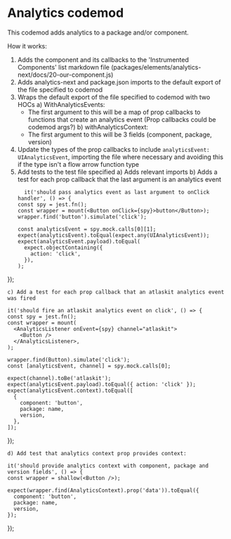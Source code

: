 # Analytics codemod

This codemod adds analytics to a package and/or component.

How it works:

1. Adds the component and its callbacks to the 'Instrumented Components' list markdown file (packages/elements/analytics-next/docs/20-our-component.js)
2. Adds analytics-next and package.json imports to the default export of the file specified to codemod
3. Wraps the default export of the file specified to codemod with two HOCs
  a) WithAnalyticsEvents:
    * The first argument to this will be a map of prop callbacks to functions that create an analytics event (Prop callbacks could be codemod args?)
  b) withAnalyticsContext:
    * The first argument to this will be 3 fields (component, package, version)
4. Update the types of the prop callbacks to include `analyticsEvent: UIAnalyticsEvent`, importing the file where necessary and avoiding this if the type isn't
   a flow arrow function type
5. Add tests to the test file specified
  a) Adds relevant imports
  b) Adds a test for each prop callback that the last argument is an analytics event
    ```
      it('should pass analytics event as last argument to onClick handler', () => {
    const spy = jest.fn();
    const wrapper = mount(<Button onClick={spy}>button</Button>);
    wrapper.find('button').simulate('click');

    const analyticsEvent = spy.mock.calls[0][1];
    expect(analyticsEvent).toEqual(expect.any(UIAnalyticsEvent));
    expect(analyticsEvent.payload).toEqual(
      expect.objectContaining({
        action: 'click',
      }),
    );
  });
  ```
  c) Add a test for each prop callback that an atlaskit analytics event was fired
  ```
    it('should fire an atlaskit analytics event on click', () => {
    const spy = jest.fn();
    const wrapper = mount(
      <AnalyticsListener onEvent={spy} channel="atlaskit">
        <Button />
      </AnalyticsListener>,
    );

    wrapper.find(Button).simulate('click');
    const [analyticsEvent, channel] = spy.mock.calls[0];

    expect(channel).toBe('atlaskit');
    expect(analyticsEvent.payload).toEqual({ action: 'click' });
    expect(analyticsEvent.context).toEqual([
      {
        component: 'button',
        package: name,
        version,
      },
    ]);
  });
  ```
  d) Add test that analytics context prop provides context:
  ```
    it('should provide analytics context with component, package and version fields', () => {
    const wrapper = shallow(<Button />);

    expect(wrapper.find(AnalyticsContext).prop('data')).toEqual({
      component: 'button',
      package: name,
      version,
    });
  });
  ```